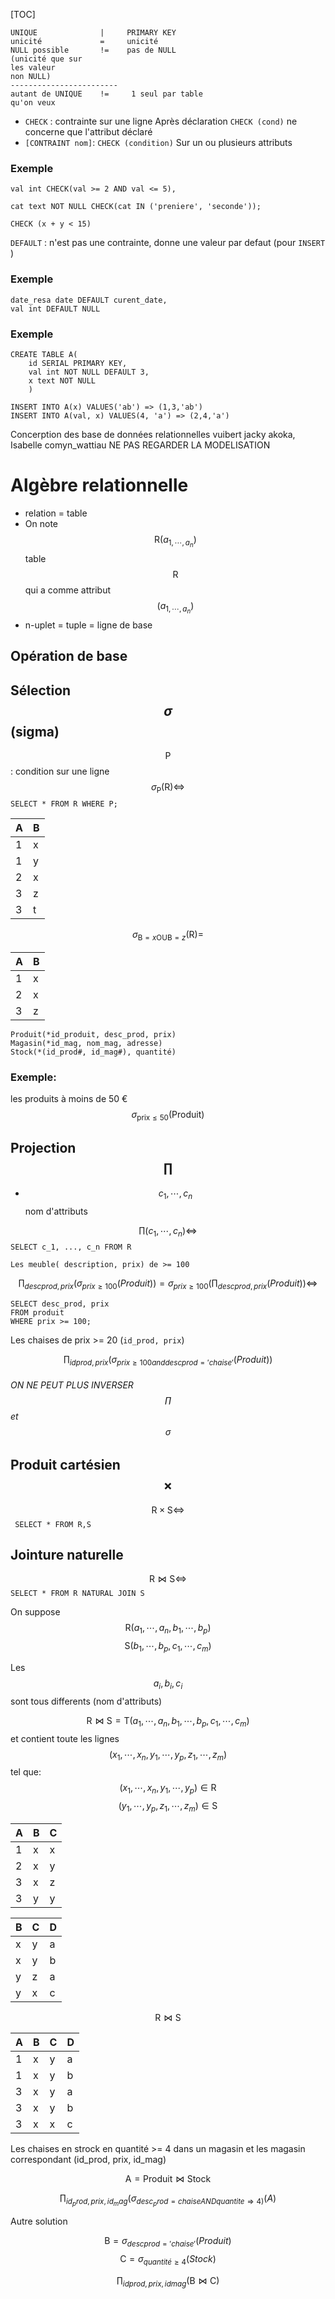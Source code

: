 [TOC]

```
UNIQUE              |     PRIMARY KEY
unicité             =     unicité
NULL possible       !=    pas de NULL
(unicité que sur
les valeur
non NULL)
------------------------
autant de UNIQUE    !=     1 seul par table
qu'on veux
```

* ```CHECK```  : contrainte sur une ligne
Après déclaration ```CHECK (cond)``` ne concerne que l'attribut déclaré
* ```[CONTRAINT nom]```: ```CHECK (condition)```
Sur un ou plusieurs attributs

### Exemple

```
val int CHECK(val >= 2 AND val <= 5),

cat text NOT NULL CHECK(cat IN ('preniere', 'seconde'));
```

```
CHECK (x + y < 15)
```

```DEFAULT``` : n'est pas une contrainte, donne une valeur par defaut (pour ```INSERT``` )

### Exemple

```
date_resa date DEFAULT curent_date,
val int DEFAULT NULL
```

### Exemple

```
CREATE TABLE A(
    id SERIAL PRIMARY KEY,
    val int NOT NULL DEFAULT 3,
    x text NOT NULL
    )

INSERT INTO A(x) VALUES('ab') => (1,3,'ab')
INSERT INTO A(val, x) VALUES(4, 'a') => (2,4,'a')
```


Concerption des base de données relationnelles  vuibert jacky akoka, Isabelle comyn_wattiau
NE PAS REGARDER LA MODELISATION

# Algèbre relationnelle

* relation = table
* On note $$ \text{R}(a_{1, \cdots, a_{n}}) $$ table $$ \text{R} $$ qui a comme attribut $$ (a_{1, \cdots, a_{n}}) $$
* n-uplet = tuple = ligne de base


## Opération de base

## Sélection $$ \sigma $$ (sigma)
$$ \text{P}$$ : condition sur une ligne <br>
$$ \sigma _{\text{P}}(\text{R})  \Longleftrightarrow $$ ```SELECT * FROM R WHERE P;```

| A | B |
|---|----|
| 1 | x |
| 1 | y |
| 2 | x |
| 3 | z |
| 3 | t |

$$ \sigma _{\text{B}  = x \text{OU} \text{B} = z}(\text{R}) =$$

| A | B |
|---|----|
| 1 | x |
| 2 | x |
| 3 | z |


```
Produit(*id_produit, desc_prod, prix)
Magasin(*id_mag, nom_mag, adresse)
Stock(*(id_prod#, id_mag#), quantité)
```

### Exemple:
les produits à moins de 50 € $$ \sigma _{\text{prix} \leq 50}(\text{Produit})$$


## Projection $$ \prod $$

* $$ c_{1}, \cdots, c_{n} $$ nom d'attributs

$$ \prod (c_{1}, \cdots, c_{n}) \Longleftrightarrow $$ ```SELECT c_1, ..., c_n FROM R```


```Les meuble( description, prix) de >= 100```

$$ \prod _{descprod, prix}(\sigma _{prix \geq 100} (Produit)) = \sigma_{prix \geq 100}(\prod _{descprod, prix}(Produit)) \Longleftrightarrow$$

```
SELECT desc_prod, prix
FROM produit
WHERE prix >= 100;
```


Les chaises de prix >= 20 (```id_prod, prix```)

$$ \prod _{idprod, prix}(\sigma _{prix \geq 100 and descprod = 'chaise'} (Produit)) $$

###### ON NE PEUT PLUS INVERSER $$ \prod $$ et $$ \sigma $$


## Produit cartésien $$ \times $$

$$ \text{R} \times \text{S} \Longleftrightarrow $$ ``` SELECT * FROM R,S```

## Jointure naturelle
$$ \text{R} \bowtie \text{S}  \Longleftrightarrow$$ ```SELECT * FROM R NATURAL JOIN S```


On suppose
$$ \text{R}(a_{1}, \cdots, a_{n}, b_{1}, \cdots, b_{p}) $$
$$ \text{S}(b_{1}, \cdots, b_{p}, c_{1}, \cdots, c_{m}) $$

Les $$ a_{i},b_{i}, c_{i} $$ sont tous differents (nom d'attributs)


$$ \text{R} \bowtie \text{S}  = \text{T}(a_{1}, \cdots, a_{n}, b_{1}, \cdots, b_{p}, c_{1}, \cdots, c_{m})$$ et contient toute les lignes $$ (x_{1}, \cdots, x_{n}, y_{1}, \cdots, y_{p}, z_{1}, \cdots, z_{m}) $$ tel que:
$$ (x_{1}, \cdots, x_{n}, y_{1}, \cdots, y_{p}) \in \text{R} $$
$$ ( y_{1}, \cdots, y_{p}, z_{1}, \cdots, z_{m}) \in \text{S} $$


| A | B | C |
|-------|-----|----|
| 1 | x | x |
| 2 | x | y |
| 3 | x | z |
| 3 | y | y |



| B | C | D |
|-------|-----|----|
| x | y | a |
| x | y | b |
| y | z | a |
| y | x | c |


$$ \text{R} \bowtie \text{S} $$



| A | B | C | D |
|-------|-----|----|---|
| 1 | x | y | a |
| 1 | x | y | b |
| 3 | x | y | a |
| 3 | x | y | b |
| 3 | x | x | c |




Les chaises en strock en quantité >= 4 dans un magasin et les magasin correspondant (id_prod, prix, id_mag)

$$ \text{A} = \text{Produit} \bowtie \text{Stock} $$

$$ \prod_{id_prod, prix, id_mag} (\sigma _{desc_prod = chaise   AND quantite \Longrightarrow 4)}(A)$$



Autre solution

$$ \text{B} = \sigma_{descprod = 'chaise'}(Produit) $$
$$ \text{C} = \sigma_{quantité \geq 4}(Stock) $$

$$ \prod_{idprod, prix, idmag} (\text{B} \bowtie \text{C})$$
